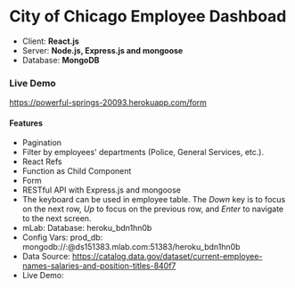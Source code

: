 # City of Chicago Employee Dashboad

- Client: **React.js**
- Server: **Node.js, Express.js and mongoose**
- Database: **MongoDB**

### Live Demo
https://powerful-springs-20093.herokuapp.com/form

#### Features


- Pagination
- Filter by employees' departments (Police, General Services, etc.).
- React Refs
- Function as Child Component
- Form
- RESTful API with Express.js and mongoose
- The keyboard can be used in employee table. The *Down* key is to focus on the next row, *Up* to focus on the previous row, and *Enter* to navigate to the next screen.
 - mLab: Database: heroku_bdn1hn0b
 - Config Vars: prod_db: mongodb://<user>:<password>@ds151383.mlab.com:51383/heroku_bdn1hn0b
- Data Source: https://catalog.data.gov/dataset/current-employee-names-salaries-and-position-titles-840f7
- Live Demo: 